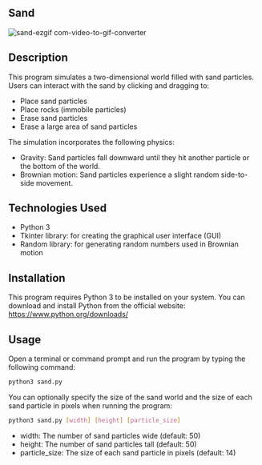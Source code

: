## Sand

![sand-ezgif com-video-to-gif-converter](https://github.com/user-attachments/assets/b29b1f24-12ce-4579-aca6-acda72b8ee4b)

## Description
This program simulates a two-dimensional world filled with sand particles. Users can interact with the sand by clicking and dragging to:

* Place sand particles
* Place rocks (immobile particles)
* Erase sand particles
* Erase a large area of sand particles
  
The simulation incorporates the following physics:

* Gravity: Sand particles fall downward until they hit another particle or the bottom of the world.
* Brownian motion: Sand particles experience a slight random side-to-side movement.
  
## Technologies Used
* Python 3
* Tkinter library: for creating the graphical user interface (GUI)
* Random library: for generating random numbers used in Brownian motion

  
## Installation
This program requires Python 3 to be installed on your system. You can download and install Python from the official website: https://www.python.org/downloads/   

## Usage
Open a terminal or command prompt and run the program by typing the following command:
```bash
python3 sand.py
```
You can optionally specify the size of the sand world and the size of each sand particle in pixels when running the program:

```bash
python3 sand.py [width] [height] [particle_size]
```

* width: The number of sand particles wide (default: 50)
* height: The number of sand particles tall (default: 50)
* particle_size: The size of each sand particle in pixels (default: 14)

